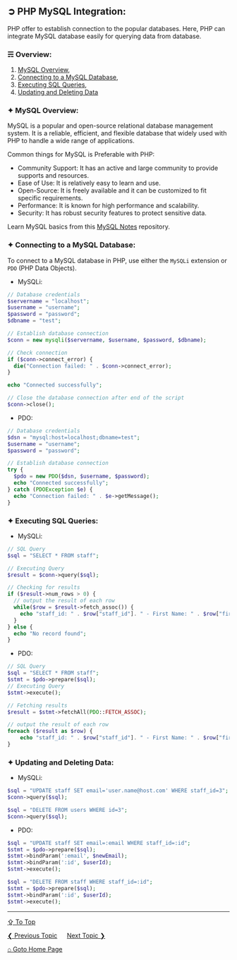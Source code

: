 ## &#10162; PHP MySQL Integration:
PHP offer to establish connection to the popular databases. Here, PHP can integrate MySQL database easily for querying data from database.

### &#9780; Overview:
1. [MySQL Overview](#-mysql-overview),
2. [Connecting to a MySQL Database](#-connecting-to-a-mysql-database),
3. [Executing SQL Queries](#-executing-sql-queries),
4. [Updating and Deleting Data](#-updating-and-deleting-data)

### &#10022; MySQL Overview:
MySQL is a popular and open-source relational database management system. It is a reliable, efficient, and flexible database that widely used with PHP to handle a wide range of applications.

Common things for MySQL is Preferable with PHP:
- Community Support: It has an active and large community to provide supports and resources.
- Ease of Use: It is relatively easy to learn and use.
- Open-Source: It is freely available and it can be customized to fit specific requirements.
- Performance: It is known for high performance and scalability.
- Security: It has robust security features to protect sensitive data.

Learn MySQL basics from this [MySQL Notes](https://github.com/ag-sanjjeev/mysql-notes) repository.

### &#10022; Connecting to a MySQL Database:
To connect to a MySQL database in PHP, use either the `MySQLi` extension or `PDO` (PHP Data Objects).

- MySQLi:
```php
// Database credentials
$servername = "localhost";
$username = "username";
$password = "password";
$dbname = "test";

// Establish database connection
$conn = new mysqli($servername, $username, $password, $dbname);

// Check connection
if ($conn->connect_error) {
  die("Connection failed: " . $conn->connect_error);
}

echo "Connected successfully";

// Close the database connection after end of the script
$conn->close();
```

- PDO:
```php
// Database credentials
$dsn = "mysql:host=localhost;dbname=test";
$username = "username";
$password = "password";

// Establish database connection
try {
  $pdo = new PDO($dsn, $username, $password);
  echo "Connected successfully";
} catch (PDOException $e) {
  echo "Connection failed: " . $e->getMessage();
}
```

### &#10022; Executing SQL Queries:

- MySQLi:
```php
// SQL Query
$sql = "SELECT * FROM staff";

// Executing Query
$result = $conn->query($sql);

// Checking for results
if ($result->num_rows > 0) {
  // output the result of each row
  while($row = $result->fetch_assoc()) {
    echo "staff_id: " . $row["staff_id"]. " - First Name: " . $row["first_name"] . "<br>";
  }
} else {
  echo "No record found";
}
```

- PDO:
```php
// SQL Query
$sql = "SELECT * FROM staff";
$stmt = $pdo->prepare($sql);
// Executing Query
$stmt->execute();

// Fetching results
$result = $stmt->fetchAll(PDO::FETCH_ASSOC);

// output the result of each row
foreach ($result as $row) {
    echo "staff_id: " . $row["staff_id"]. " - First Name: " . $row["first_name"] . "<br>";
}
```

### &#10022; Updating and Deleting Data:

- MySQLi:
```php
$sql = "UPDATE staff SET email='user.name@host.com' WHERE staff_id=3";
$conn->query($sql);

$sql = "DELETE FROM users WHERE id=3";
$conn->query($sql);
```

- PDO:
```php
$sql = "UPDATE staff SET email=:email WHERE staff_id=:id";
$stmt = $pdo->prepare($sql);
$stmt->bindParam(':email', $newEmail);
$stmt->bindParam(':id', $userId);
$stmt->execute();

$sql = "DELETE FROM staff WHERE staff_id=:id";
$stmt = $pdo->prepare($sql);
$stmt->bindParam(':id', $userId);
$stmt->execute();
```

---
[&#8682; To Top](#-php-mysql-integration)

[&#10094; Previous Topic](./database-abstraction-layers.md) &emsp; [Next Topic &#10095;](./web-frameworks.md)

[&#8962; Goto Home Page](../README.md)